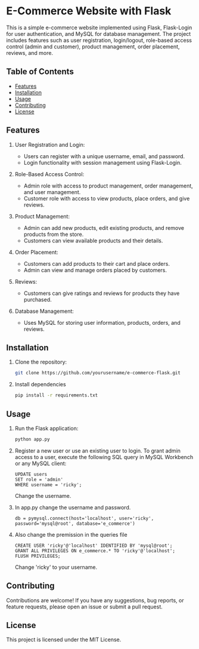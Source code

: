 # E-Commerce Website with Flask

This is a simple e-commerce website implemented using Flask, Flask-Login for user authentication, and MySQL for database management. The project includes features such as user registration, login/logout, role-based access control (admin and customer), product management, order placement, reviews, and more.

## Table of Contents

- [Features](#features)
- [Installation](#installation)
- [Usage](#usage)
- [Contributing](#contributing)
- [License](#license)

## Features

1. User Registration and Login:
   - Users can register with a unique username, email, and password.
   - Login functionality with session management using Flask-Login.

2. Role-Based Access Control:
   - Admin role with access to product management, order management, and user management.
   - Customer role with access to view products, place orders, and give reviews.

3. Product Management:
   - Admin can add new products, edit existing products, and remove products from the store.
   - Customers can view available products and their details.

4. Order Placement:
   - Customers can add products to their cart and place orders.
   - Admin can view and manage orders placed by customers.

5. Reviews:
   - Customers can give ratings and reviews for products they have purchased.

6. Database Management:
   - Uses MySQL for storing user information, products, orders, and reviews.

## Installation

1. Clone the repository:
   ```bash
   git clone https://github.com/yourusername/e-commerce-flask.git
2. Install dependencies
   ```bash
   pip install -r requirements.txt

## Usage

1. Run the Flask application:
   ```bash
   python app.py
2. Register a new user or use an existing user to login.
     To grant admin access to a user, execute the following SQL query in MySQL Workbench or any MySQL client:
     ```
     UPDATE users
    SET role = 'admin' 
    WHERE username = 'ricky';
    ```
    Change the username.

3. In app.py change the username and password.
   ```
   db = pymysql.connect(host='localhost', user='ricky', password='mysql@root', database='e_commerce')
4. Also change the premission in the queries file
     ```
     CREATE USER 'ricky'@'localhost' IDENTIFIED BY 'mysql@root';
    GRANT ALL PRIVILEGES ON e_commerce.* TO 'ricky'@'localhost';
    FLUSH PRIVILEGES;
     ```
     Change 'ricky' to your username.

## Contributing
Contributions are welcome! If you have any suggestions, bug reports, or feature requests, please open an issue or submit a pull request.

## License
This project is licensed under the MIT License.
   
